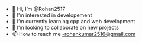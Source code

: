 - 👋 Hi, I’m @Rohan2517
- 👀 I’m interested in developement
- 🌱 I’m currently learning cpp and web development
- 💞️ I’m looking to collaborate on new projects
- 📫 How to reach me -rohankumar2516@gmail.com

<!---
Rohan2517/Rohan2517 is a ✨ special ✨ repository because its `README.md` (this file) appears on your GitHub profile.
You can click the Preview link to take a look at your changes.
--->
